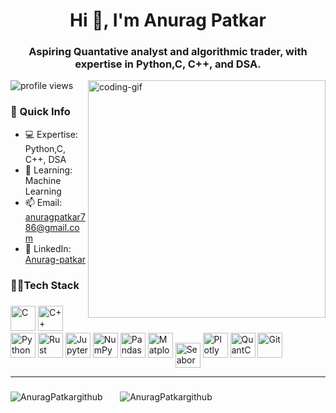 <h1 align="center">Hi 👋, I'm Anurag Patkar</h1>
<h3 align="center">Aspiring Quantative analyst and algorithmic trader, with expertise in Python,C, C++, and DSA.</h3>

 
<img 
align="right"
src="https://user-images.githubusercontent.com/74038190/235224431-e8c8c12e-6826-47f1-89fb-2ddad83b3abf.gif" 
alt="coding-gif"
width="380px"
/>

<p align="left">
  <img src="https://komarev.com/ghpvc/?username=Bppatkar&label=Profile%20views&color=blueviolet&style=flat-square" alt="profile views" />
</p>



### 🚀 Quick Info  
- 💻 Expertise: Python,C, C++, DSA  
- 🌱 Learning: Machine Learning
- 📫 Email: anuragpatkar786@gmail.com 
- 🔗 LinkedIn: [Anurag-patkar](https://www.linkedin.com/in/anurag-patkar/)  


<h3 align="left">🧑‍💻Tech Stack</h3>

###
<div align="left">
<!-- Programming Languages -->
<img src="https://cdn.jsdelivr.net/gh/devicons/devicon/icons/c/c-original.svg" height="40" title="C" />
<img src="https://cdn.jsdelivr.net/gh/devicons/devicon/icons/cplusplus/cplusplus-original.svg" height="40" title="C++" />
<img src="https://cdn.jsdelivr.net/gh/devicons/devicon/icons/python/python-original.svg" height="40" title="Python" />
<img src="https://cdn.jsdelivr.net/gh/devicons/devicon/icons/rust/rust-plain.svg" height="40" title="Rust" />

<!-- Tools for Quant & Data Science -->
<img src="https://cdn.jsdelivr.net/gh/devicons/devicon/icons/jupyter/jupyter-original.svg" height="40" title="Jupyter Notebook" />
<img src="https://cdn.jsdelivr.net/gh/devicons/devicon/icons/numpy/numpy-original.svg" height="40" title="NumPy" />
<img src="https://cdn.jsdelivr.net/gh/devicons/devicon/icons/pandas/pandas-original.svg" height="40" title="Pandas" />
<img src="https://cdn.jsdelivr.net/gh/devicons/devicon/icons/matplotlib/matplotlib-original.svg" height="40" title="Matplotlib" />

<!-- Manually added logos -->
<img src="https://seaborn.pydata.org/_static/logo-wide-lightbg.svg" height="40" title="Seaborn" style="vertical-align: middle;" />
<img src="https://upload.wikimedia.org/wikipedia/commons/5/50/Plotly-logo-01-square.png" height="40" title="Plotly" />
<img src="https://upload.wikimedia.org/wikipedia/commons/thumb/3/38/QuantConnect_logo.svg/2560px-QuantConnect_logo.svg.png" height="40" title="QuantConnect" style="height: 40px;" />

<!-- Tools -->
<img src="https://cdn.jsdelivr.net/gh/devicons/devicon/icons/git/git-original.svg" height="40" title="Git" />


</div>

---

### 

<p align="left">
  <img
    src="https://github-readme-stats.vercel.app/api/top-langs/?username=AnuragPatkar&theme=nightowl&hide_border=false&include_all_commits=false&count_private=false&layout=compact"
    alt="AnuragPatkargithub"
  /> &nbsp; &nbsp; &nbsp;
  <img
    src="https://github-readme-streak-stats.herokuapp.com/?user=AnuragPatkar&theme=nightowl&hide_border=false"
    alt="AnuragPatkargithub"
  />
</p>

